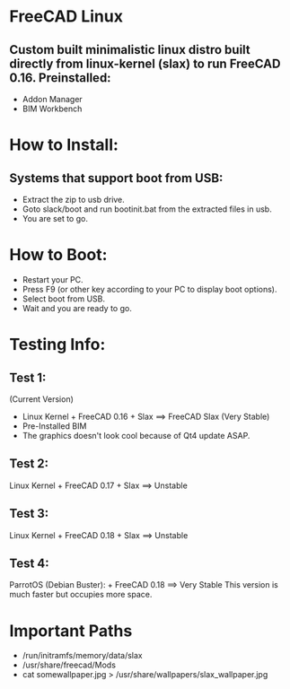 # FreeCAD Linux

Custom built minimalistic linux distro built directly from linux-kernel (slax) to run FreeCAD 0.16.
Preinstalled:
-------------
* Addon Manager
* BIM Workbench

How to Install:
===============
Systems that support boot from USB:
------------------------------------
* Extract the zip to usb drive.
* Goto slack/boot and run bootinit.bat from the extracted files in usb.
* You are set to go.


How to Boot:
============
* Restart your PC.
* Press F9 (or other key according to your PC to display boot options).
* Select boot from USB.
* Wait and you are ready to go.

Testing Info:
=============
Test 1:
-------
(Current Version)
* Linux Kernel + FreeCAD 0.16 + Slax ==> FreeCAD Slax (Very Stable)
* Pre-Installed BIM
* The graphics doesn't look cool because of Qt4 update ASAP.

Test 2:
-------
Linux Kernel + FreeCAD 0.17 + Slax ==> Unstable

Test 3:
-------
Linux Kernel + FreeCAD 0.18 + Slax ==> Unstable

Test 4:
-------
ParrotOS (Debian Buster): + FreeCAD 0.18 ==> Very Stable
This version is much faster but occupies more space.



# Important Paths
* /run/initramfs/memory/data/slax
* /usr/share/freecad/Mods
* cat somewallpaper.jpg > /usr/share/wallpapers/slax_wallpaper.jpg
